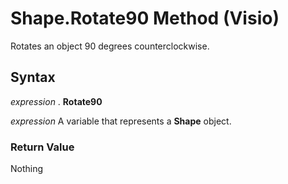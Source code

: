 
# Shape.Rotate90 Method (Visio)

Rotates an object 90 degrees counterclockwise.


## Syntax

 _expression_ . **Rotate90**

 _expression_ A variable that represents a **Shape** object.


### Return Value

Nothing

